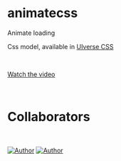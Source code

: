 # animatecss
Animate loading

Css model, available in [UIverse CSS](https://uiverse.io/Nawsome/spicy-wolverine-85)

<br />

[Watch the video](https://github.com/harlet17/animatecss/blob/main/.github/ImgApp.gif)

<br />

# Collaborators
<br />

[![Author](https://img.shields.io/badge/Dev-Nadi%20Duno-blueviolet%20)](https://github.com/nadiduno)
[![Author](https://img.shields.io/badge/Dev-Harlet%20Orellan-blueviolet%20)](https://github.com/harlet17)

